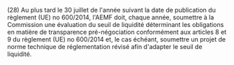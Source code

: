 (28) Au plus tard le 30 juillet de l'année suivant la date de publication du règlement (UE) no 600/2014, l'AEMF doit, chaque année, soumettre à la Commission une évaluation du seuil de liquidité déterminant les obligations en matière de transparence pré-négociation conformément aux articles 8 et 9 du règlement (UE) no 600/2014 et, le cas échéant, soumettre un projet de norme technique de réglementation révisé afin d'adapter le seuil de liquidité.